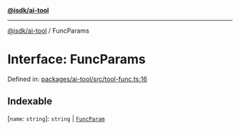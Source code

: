 [**@isdk/ai-tool**](../README.md)

***

[@isdk/ai-tool](../globals.md) / FuncParams

# Interface: FuncParams

Defined in: [packages/ai-tool/src/tool-func.ts:16](https://github.com/isdk/ai-tool.js/blob/6a89194ac34437a1bc58f7ec590cd22976939ca6/src/tool-func.ts#L16)

## Indexable

\[`name`: `string`\]: `string` \| [`FuncParam`](FuncParam.md)
